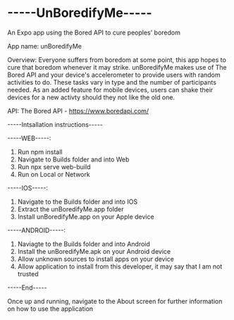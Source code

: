 # -----UnBoredifyMe-----
An Expo app using the Bored API to cure peoples' boredom

App name: unBoredifyMe

Overview: Everyone suffers from boredom at some point, this app hopes to cure that boredom whenever it may strike.
          unBoredifyMe makes use of The Bored API and your device's accelerometer to provide users with random activities
          to do. These tasks vary in type and the number of participants needed. As an added feature for mobile devices,
          users can shake their devices for a new activty should they not like the old one.

API: The Bored API - https://www.boredapi.com/

-----Intsallation instructions-----

-----WEB-----:
1. Run npm install
2. Navigate to Builds folder and into Web
3. Run npx serve web-build
4. Run on Local or Network

-----IOS-----:
1. Navigate to the Builds folder and into IOS
2. Extract the unBoredifyMe.app folder
3. Install unBoredifyMe.app on your Apple device

-----ANDROID-----:
1. Naviagte to the Builds folder and into Android
2. Install the unBoredifyMe.apk on your Android device
3. Allow unknown sources to install apps on your device
4. Allow application to install from this developer, it may say that I am not trusted

-----End-----

Once up and running, navigate to the About screen for further information on how to use the application
